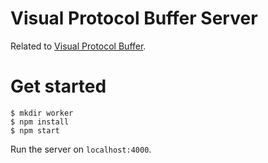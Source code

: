 # Visual Protocol Buffer Server

Related to [Visual Protocol Buffer](https://github.com/funcxy/visual-protobuf).

# Get started

```
$ mkdir worker
$ npm install
$ npm start
```

Run the server on `localhost:4000`.